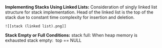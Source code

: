 
**Implementing Stacks Using Linked Lists:**
	Consideration of singly linked list structure for stack implementation.
	Head of the linked list is the top of the stack due to constant time complexity for insertion and deletion.
	
	![[stack (linked list).png]]

**Stack Empty or Full Conditions:**
	stack full: When heap memory is exhausted
	stack empty:  top == NULL